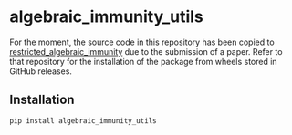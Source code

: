 # algebraic_immunity_utils

For the moment, the source code in this repository has been copied to <a href='https://github.com/LucaBonamino/restricted_algebraic_immunity'>restricted_algebraic_immunity</a> due to the submission of a paper. Refer to that repository for the installation of the package from wheels stored in GitHub releases.

## Installation

<code>pip install algebraic_immunity_utils</code>

